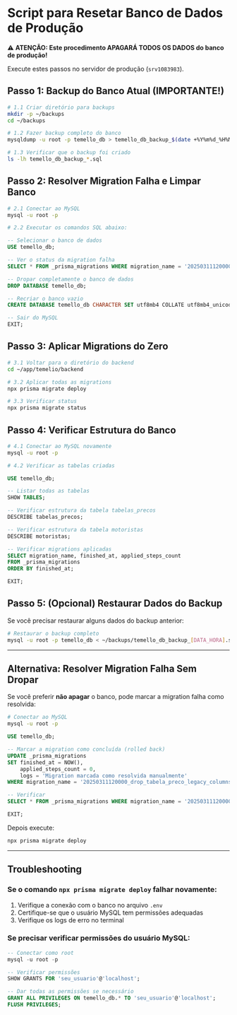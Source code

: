 # Script para Resetar Banco de Dados de Produção

⚠️ **ATENÇÃO: Este procedimento APAGARÁ TODOS OS DADOS do banco de produção!**

Execute estes passos no servidor de produção (`srv1083983`).

## Passo 1: Backup do Banco Atual (IMPORTANTE!)

```bash
# 1.1 Criar diretório para backups
mkdir -p ~/backups
cd ~/backups

# 1.2 Fazer backup completo do banco
mysqldump -u root -p temello_db > temello_db_backup_$(date +%Y%m%d_%H%M%S).sql

# 1.3 Verificar que o backup foi criado
ls -lh temello_db_backup_*.sql
```

## Passo 2: Resolver Migration Falha e Limpar Banco

```bash
# 2.1 Conectar ao MySQL
mysql -u root -p

# 2.2 Executar os comandos SQL abaixo:
```

```sql
-- Selecionar o banco de dados
USE temello_db;

-- Ver o status da migration falha
SELECT * FROM _prisma_migrations WHERE migration_name = '20250311120000_drop_tabela_preco_legacy_columns';

-- Dropar completamente o banco de dados
DROP DATABASE temello_db;

-- Recriar o banco vazio
CREATE DATABASE temello_db CHARACTER SET utf8mb4 COLLATE utf8mb4_unicode_ci;

-- Sair do MySQL
EXIT;
```

## Passo 3: Aplicar Migrations do Zero

```bash
# 3.1 Voltar para o diretório do backend
cd ~/app/temelio/backend

# 3.2 Aplicar todas as migrations
npx prisma migrate deploy

# 3.3 Verificar status
npx prisma migrate status
```

## Passo 4: Verificar Estrutura do Banco

```bash
# 4.1 Conectar ao MySQL novamente
mysql -u root -p

# 4.2 Verificar as tabelas criadas
```

```sql
USE temello_db;

-- Listar todas as tabelas
SHOW TABLES;

-- Verificar estrutura da tabela tabelas_precos
DESCRIBE tabelas_precos;

-- Verificar estrutura da tabela motoristas
DESCRIBE motoristas;

-- Verificar migrations aplicadas
SELECT migration_name, finished_at, applied_steps_count
FROM _prisma_migrations
ORDER BY finished_at;

EXIT;
```

## Passo 5: (Opcional) Restaurar Dados do Backup

Se você precisar restaurar alguns dados do backup anterior:

```bash
# Restaurar o backup completo
mysql -u root -p temello_db < ~/backups/temello_db_backup_[DATA_HORA].sql
```

---

## Alternativa: Resolver Migration Falha Sem Dropar

Se você preferir **não apagar** o banco, pode marcar a migration falha como resolvida:

```bash
# Conectar ao MySQL
mysql -u root -p
```

```sql
USE temello_db;

-- Marcar a migration como concluída (rolled back)
UPDATE _prisma_migrations
SET finished_at = NOW(),
    applied_steps_count = 0,
    logs = 'Migration marcada como resolvida manualmente'
WHERE migration_name = '20250311120000_drop_tabela_preco_legacy_columns';

-- Verificar
SELECT * FROM _prisma_migrations WHERE migration_name = '20250311120000_drop_tabela_preco_legacy_columns';

EXIT;
```

Depois execute:

```bash
npx prisma migrate deploy
```

---

## Troubleshooting

### Se o comando `npx prisma migrate deploy` falhar novamente:

1. Verifique a conexão com o banco no arquivo `.env`
2. Certifique-se que o usuário MySQL tem permissões adequadas
3. Verifique os logs de erro no terminal

### Se precisar verificar permissões do usuário MySQL:

```sql
-- Conectar como root
mysql -u root -p

-- Verificar permissões
SHOW GRANTS FOR 'seu_usuario'@'localhost';

-- Dar todas as permissões se necessário
GRANT ALL PRIVILEGES ON temello_db.* TO 'seu_usuario'@'localhost';
FLUSH PRIVILEGES;
```
